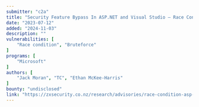 ```yaml
---
submitter: "c2a"
title: "Security Feature Bypass In ASP.NET and Visual Studio – Race Condition"
date: "2023-07-12"
added: "2024-11-03"
description: ""
vulnerabilities: [
    "Race condition", "Bruteforce"
]
programs: [
    "Microsoft"
]
authors: [
    "Jack Moran", "TC", "Ethan McKee-Harris"
]
bounty: "undisclosed"
link: "https://zxsecurity.co.nz/research/advisories/race-condition-asp-net-core-signinmanager/"
---
```




